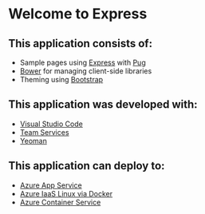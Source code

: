 # Welcome to Express

## This application consists of:

*   Sample pages using [Express](http://expressjs.com/) with [Pug](https://pugjs.org/api/getting-started.html)
*   [Bower](https://go.microsoft.com/fwlink/?LinkId=518004&WT.mc_id=devops-0000-dbrown) for managing client-side libraries
*   Theming using [Bootstrap](https://go.microsoft.com/fwlink/?LinkID=398939&WT.mc_id=devops-0000-dbrown)

## This application was developed with:

*   [Visual Studio Code](https://www.visualstudio.com/products/code-vs?WT.mc_id=devops-0000-dbrown)
*   [Team Services](https://www.visualstudio.com/products/visual-studio-team-services-vs?WT.mc_id=devops-0000-dbrown)
*   [Yeoman](http://yeoman.io/)

## This application can deploy to:

*   [Azure App Service](https://azure.microsoft.com/services/app-service/?WT.mc_id=devops-0000-dbrown)
*   [Azure IaaS Linux via Docker](https://azure.microsoft.com/services/virtual-machines/?WT.mc_id=devops-0000-dbrown)
*   [Azure Container Service](https://azure.microsoft.com/services/container-service/?WT.mc_id=devops-0000-dbrown)
